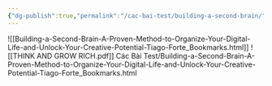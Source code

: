 ```yaml
---
{"dg-publish":true,"permalink":"/cac-bai-test/building-a-second-brain/","dgPassFrontmatter":true,"noteIcon":"1","created":"","updated":""}
---
```


![[Building-a-Second-Brain-A-Proven-Method-to-Organize-Your-Digital-Life-and-Unlock-Your-Creative-Potential-Tiago-Forte_Bookmarks.html]]
![[THINK AND GROW RICH.pdf]]
Các Bài Test/Building-a-Second-Brain-A-Proven-Method-to-Organize-Your-Digital-Life-and-Unlock-Your-Creative-Potential-Tiago-Forte_Bookmarks.html